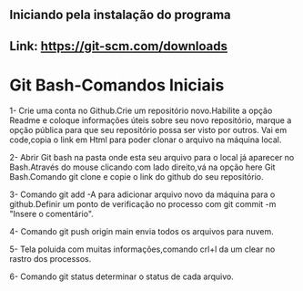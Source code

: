 ## Iniciando pela instalação do programa
## Link: https://git-scm.com/downloads


# Git Bash-Comandos Iniciais

  1- Crie uma conta no Github.Crie um repositório novo.Habilite a opção Readme e 
coloque informações úteis sobre seu novo repositório,
marque a opção pública para que seu repositório possa ser visto por outros.
Vai em code,copia o link em Html 
para poder clonar o arquivo na máquina local.

  2- Abrir Git bash na pasta onde esta seu arquivo para o local já aparecer no Bash.Através do mouse
clicando com lado direito,vá na opção here Git Bash.Comando git clone e copie o link do github do seu repositório.

  3- Comando git add -A para adicionar arquivo
novo da máquina para o github.Definir um ponto de verificação 
no processo com git commit -m "Insere o comentário".

  4- Comando git push origin main envia todos os arquivos
para nuvem.

  5- Tela poluida com muitas informações,comando crl+l da um clear no rastro dos processos.

  6- Comando git status determinar o status de cada arquivo.





